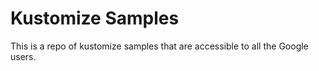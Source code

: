 # Kustomize Samples
This is a repo of kustomize samples that are accessible to all the Google users.